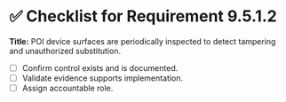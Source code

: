 # ✅ Checklist for Requirement 9.5.1.2

**Title:** POI device surfaces are periodically inspected to detect tampering and unauthorized substitution.

- [ ] Confirm control exists and is documented.
- [ ] Validate evidence supports implementation.
- [ ] Assign accountable role.
